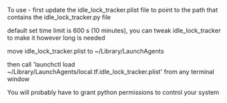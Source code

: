 To use - first update the idle_lock_tracker.plist file to point to the path that contains the idle_lock_tracker.py file

default set time limit is 600 s (10 minutes), you can tweak idle_lock_tracker to make it however long is needed

move idle_lock_tracker.plist to ~/Library/LaunchAgents

then call 'launchctl load ~/Library/LaunchAgents/local.tf.idle_lock_tracker.plist' from any terminal window

You will probably have to grant python permissions to control your system
